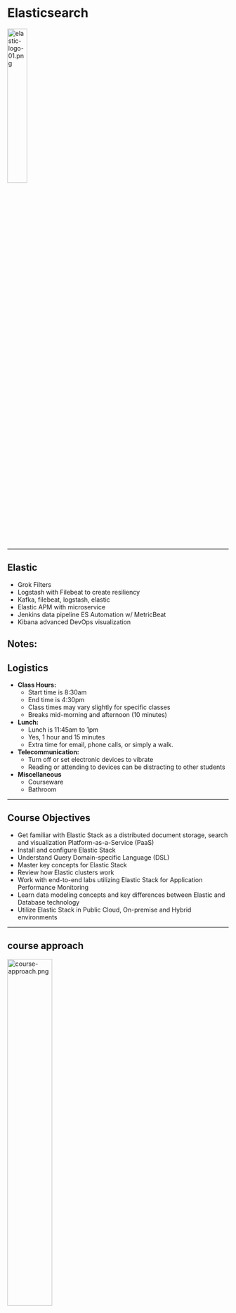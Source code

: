 # Elasticsearch

<img src="../../assets/images/logos/elastic-logo-01.png" alt="elastic-logo-01.png" style="width:30%;"/>

---

## Elastic

* Grok Filters
* Logstash with Filebeat to create resiliency
* Kafka, filebeat, logstash, elastic
* Elastic APM with microservice
* Jenkins data pipeline ES Automation w/ MetricBeat
* Kibana advanced DevOps visualization




Notes:
---

## Logistics

* **Class Hours:**
  - Start time is 8:30am
  - End time is 4:30pm
  - Class times may vary slightly for specific classes
  - Breaks mid-morning and afternoon (10 minutes)
* **Lunch:**
  - Lunch is 11:45am to 1pm
  - Yes, 1 hour and 15  minutes
  - Extra time for email, phone calls, or simply a walk.
* **Telecommunication:**
  - Turn off or set electronic devices to vibrate
  - Reading or attending to devices can be distracting to other students
* **Miscellaneous**
  - Courseware
  - Bathroom

---

## Course Objectives

* Get familiar with Elastic Stack as a distributed document storage, search and visualization Platform-as-a-Service (PaaS)
* Install and configure Elastic Stack
* Understand Query Domain-specific Language (DSL)
* Master key concepts for Elastic Stack
* Review how Elastic clusters work
* Work with end-to-end labs utilizing Elastic Stack for Application Performance Monitoring
* Learn data modeling concepts and key differences between Elastic and Database technology
* Utilize Elastic Stack in Public Cloud, On-premise and Hybrid environments



---

## course approach

<img src="../../assets/images/elastic/course-approach.png" alt="course-approach.png" style="width:45%;"/>



---

## The training dilemma

<img src="../../assets/images/elastic/3rd-party/training-dilemma.png" alt="training-dilemma.png" style="width:60%;"/>

---


## Introductions

* Name
* Title or Job Role if your title doesn’t tell me what you do
* Which statement best describes your Elasticsearch experience?
- I am **currently working** with Elasticsearch on a project/initiative
- I **expect to work** with Elasticsearch on a project/initiative in the future
- I am **here to learn** about Elasticsearch outside of any specific work related project/initiative
* Expectations for course (please be specific, if possible)
* Why are you here?



---

# Elastic Stack Overview

---

## Elastic Stack – Evolution 

<img src="../../assets/images/logos/elastic-search-logo.png" alt="elastic-search-logo.png" style="width:30%;float:right;"/>

* 2010 - Released as Open Source project
* 2012 - Elasticsearch company founded 
* 2015 - Rebranded as Elastic
* Highly scalable
  - Open Source
* Enterprise support available 
* Built for searching and analyzing large datasets 

Notes:

Elasticsearch was released as an open source project in 2010, and gained a lot of popularity because it was easy to use and offered great indexing and powerful searching. 
In 2012 Elasticsearch the company was founded.  In 2015 they changed the name to Elastic, because the company developed and supported many additional products. 

GitHub uses it to let users search the repositories, StackOverflow indexes all of its questions and answers in Elasticsearch, and SoundCloud offers search in the metadata of the songs.


---

## Elastic Stack

* 2009 - Released as Open Source project
* 2015 - Added to Elastic family
* 2015 - Log forwarder released
* Open Source data collection engine
* Real-time pipelining capabilities 
* Collect logs from multiple input sources and send to Elasticsearch


<img src="../../assets/images/logos/elasticseach-02-logo.png" alt="elasticseach-02-logo.png" style="width:35%;"/> &nbsp; &nbsp; &nbsp; &nbsp; &nbsp; <img src="../../assets/images/logos/logstash-logo.png" alt="logstash-logo.png" style="width:23%;"/>


Notes:

Logstash is an open source data collection engine with real-time pipelining capabilities. 
2009 - open source release 
2013 - added to Elastic family. 

Logstash is a tool that can be used to collect, process and forward events and log messages. Collection is accomplished via number of configurable input plugins including raw socket/packet communication, file tailing and several message bus clients.

---

## Elastic Stack

* 2011 - Released as Open Source project
* 2013 - Added to Elastic family
* Browser based analytics & search dashboard for Elasticsearch
* Visualize Elasticsearch data 
* Highly customizable

<img src="../../assets/images/logos/elasticseach-02-logo.png" alt="elasticseach-02-logo.png" style="width:35%;"/> &nbsp; &nbsp; &nbsp; <img src="../../assets/images/logos/logstash-logo.png" alt="logstash-logo.png" style="width:23%;"/>  &nbsp; &nbsp; &nbsp; <img src="../../assets/images/logos/kibana-logo.png" alt="kibana-logo.png" style="width:20%;"/>

---

## Elastic Stack

<img src="../../assets/images/logos/elasticseach-02-logo.png" alt="elasticseach-02-logo.png" style="width:40%;"/>

<br/>

<img src="../../assets/images/logos/logstash-logo.png" alt="logstash-logo.png" style="width:30%;"/>

<br/>

<img src="../../assets/images/logos/kibana-logo.png" alt="kibana-logo.png" style="width:27%;"/>

Notes:

Elasticsearch is a search and analytics engine. Logstash is a server‑side data processing pipeline that ingests data from multiple sources simultaneously, transforms it, and then sends it to a "stash" like Elasticsearch. Kibana lets users visualize data with charts and graphs in Elasticsearch, essentially creating dashboards.


---

## Elastic Stack

* 2015 - Beats tools released
* Open platform for single-purpose data shippers


<img src="../../assets/images/logos/elasticseach-02-logo.png" alt="elasticseach-02-logo.png" style="width:26%;"/> &nbsp; &nbsp; &nbsp;<img src="../../assets/images/logos/logstash-logo.png" alt="logstash-logo.png" style="width:20%;"/> &nbsp; &nbsp; &nbsp; <img src="../../assets/images/logos/kibana-logo.png" alt="kibana-logo.png" style="width:19%"/> &nbsp; &nbsp; &nbsp;<img src="../../assets/images/logos/beats-logo.png" alt="beats-logo.png" style="width:15%;"/>

Notes:

Beats is the platform for single-purpose data shippers. They install as lightweight agents and send data from hundreds or thousands of machines to Logstash or Elasticsearch.
Log files
Metrics
Network data
Uptime monitoring 
etc...

---

## Elastic Stack

* 2016 - X-Pack released
* Renamed in 2018 to Elastic Stack Features
* Tools to enable monitoring, alerting, reporting, machine learning and much more

<img src="../../assets/images/logos/elasticseach-02-logo.png" alt="elasticseach-02-logo.png" style="width: 23%;"/>&nbsp; &nbsp; <img src="../../assets/images/logos/logstash-logo.png" alt="logstash-logo.png" style="width: 17%;"/> &nbsp; &nbsp;<img src="../../assets/images/logos/kibana-logo.png" alt="kibana-logo.png" style="width: 16%;"/>&nbsp; &nbsp; <img src="../../assets/images/logos/beats-logo.png" alt="beats-logo.png" style="width: 12%;"/> &nbsp; &nbsp; <img src="../../assets/images/logos/x-pack-logo.png" alt="x-pack-logo.png" style="width:17%;"/>



Notes:

X-Pack is a pay for service that provides many features 
Monitoring (Marvel)
Alerting (Watcher) trigger notifications on changes or schedule and ship recurring reports
Graph (explore the relationships between data) 
Machine learning  (automatically detect unusual changes in your data)
Reporting 
Security (Shield) i.e. Add a login screen to Kibana

https://www.elastic.co/guide/en/elasticsearch/reference/current/configuring-security.html
https://www.elastic.co/products/x-pack


---

## Elastic Stack


<img src="../../assets/images/logos/elasticseach-02-logo.png" alt="elasticseach-02-logo.png" style="width:25%;"/> &nbsp; &nbsp; &nbsp; &nbsp;<img src="../../assets/images/elastic/3rd-party/elk-stack-01.png" alt="elk-stack-01.png" style="width:20%;"/>


<img src="../../assets/images/logos/logstash-logo.png" alt="logstash-logo.png" style="width:20%;"/> &nbsp; &nbsp; &nbsp; &nbsp; &nbsp;<img src="../../assets/images/elastic/3rd-party/features-01.png" alt="features-01.png" style="width:23%;"/>


<img src="../../assets/images/logos/kibana-logo.png" alt="kibana-logo.png" style="width:20%;"/> &nbsp; &nbsp; &nbsp; &nbsp; &nbsp;<img src="../../assets/images/logos/beats-logo.png" alt="beats-logo.png" style="width:18%;"/>

Notes:

https://www.elastic.co/elasticon/2015/sf/evolution-of-elasticsearch-at-yelp

https://www.elastic.co/elk-stack


---

## Elasticsearch - Hadoop

<img src="../../assets/images/elastic/hadoop-elasticsearch.png" alt="hadoop-elasticsearch.png" style="width:70%;"/>

Notes:

https://www.elastic.co/elasticon/2015/sf/evolution-of-elasticsearch-at-yelp

https://www.elastic.co/elk-stack

---

## ES-Hadoop

<img src="../../assets/images/logos/es-hadoop.png" alt="es-hadoop.png" style="width:20%;float:right;"/>

* ES-Hadoop is a single distributable binary that allows the use of HDFS as a archive repo for Elastic Stack
* Works with open source and distributed versions of Hadoop, e.g. Cloudera & Databricks
* Index data from Hadoop into Elasticsearch for high performance querying and aggregation of Big Data

Notes:

X-Pack is a pay for service that provides many features 
Monitoring (Marvel)
Alerting (Watcher) trigger notifications on changes or schedule and ship recurring reports
Graph (explore the relationships between data) 
Machine learning  (automatically detect unusual changes in your data)
Reporting 
Security (Shield) i.e. Add a login screen to Kibana

https://www.elastic.co/guide/en/elasticsearch/reference/current/configuring-security.html
https://www.elastic.co/products/x-pack


---

## Elastic Stack Application Performance Monitoring


<img src="../../assets/images/elastic/elastic-slack.png" alt="elastic-slack.png" style="width:70%;"/>



---

## Elastic Stack use cases

* **Ecommerce**
  - Utilize Elasticsearch as your storefront search mechanism storing product or service information and enabling features like typeahead 

* **DevOps**
  - Collect log and transactional data to identify patterns or anomalies in the day to day operations of your applications, processes, services and APIs

* **Alerting**
  - Pattern reverse search against queries to identify conditions that meet a certain criteria, e.g. tell me when a flight drops below X$ during a set timeframe

---

## Elastic Stack use cases

* **Internet of Things**
  - Store streams of device data in Elastic Stack and visualize that information for customers, e.g. show all the active snowplows in the city on an interactive map

* **Data Visualization**
  - Store data in Elasticsearch and build custom dashboards in Kibana to show the effects of changes, both expected and unexpected

* **Advanced Analytics**
  - Run analytics against existing data to enable the use of ad-hoc queries for decision support and business intelligence

Notes:

You run an online web store where you allow your customers to search for products that you sell. In this case, you can use Elasticsearch to store your entire product catalog and inventory and provide search and autocomplete suggestions for them.
You want to collect log or transaction data and you want to analyze and mine this data to look for trends, statistics, summarizations, or anomalies. In this case, you can use Logstash (part of the Elasticsearch/Logstash/Kibana stack) to collect, aggregate, and parse your data, and then have Logstash feed this data into Elasticsearch. Once the data is in Elasticsearch, you can run searches and aggregations to mine any information that is of interest to you.
You run a price alerting platform which allows price-savvy customers to specify a rule like "I am interested in buying a specific electronic gadget and I want to be notified if the price of gadget falls below $X from any vendor within the next month". In this case you can scrape vendor prices, push them into Elasticsearch and use its reverse-search (Percolator) capability to match price movements against customer queries and eventually push the alerts out to the customer once matches are found.
You have analytics/business-intelligence needs and want to quickly investigate, analyze, visualize, and ask ad-hoc questions on a lot of data (think millions or billions of records). In this case, you can use Elasticsearch to store your data and then use Kibana (part of the Elasticsearch/Logstash/Kibana stack) to build custom dashboards that can visualize aspects of your data that are important to you. Additionally, you can use the Elasticsearch aggregations functionality to perform complex business intelligence queries against your data.


---

## Elastic for Internet of Things (IoT)

<img src="../../assets/images/elastic/elastic-for-internet.png" alt="elastic-for-internet.png" style="width:80%;"/>


Notes:

You run an online web store where you allow your customers to search for products that you sell. In this case, you can use Elasticsearch to store your entire product catalog and inventory and provide search and autocomplete suggestions for them.
You want to collect log or transaction data and you want to analyze and mine this data to look for trends, statistics, summarizations, or anomalies. In this case, you can use Logstash (part of the Elasticsearch/Logstash/Kibana stack) to collect, aggregate, and parse your data, and then have Logstash feed this data into Elasticsearch. Once the data is in Elasticsearch, you can run searches and aggregations to mine any information that is of interest to you.
You run a price alerting platform which allows price-savvy customers to specify a rule like "I am interested in buying a specific electronic gadget and I want to be notified if the price of gadget falls below $X from any vendor within the next month". In this case you can scrape vendor prices, push them into Elasticsearch and use its reverse-search (Percolator) capability to match price movements against customer queries and eventually push the alerts out to the customer once matches are found.
You have analytics/business-intelligence needs and want to quickly investigate, analyze, visualize, and ask ad-hoc questions on a lot of data (think millions or billions of records). In this case, you can use Elasticsearch to store your data and then use Kibana (part of the Elasticsearch/Logstash/Kibana stack) to build custom dashboards that can visualize aspects of your data that are important to you. Additionally, you can use the Elasticsearch aggregations functionality to perform complex business intelligence queries against your data.


---

## Elastic DevSecOps

<img src="../../assets/images/elastic/elastic-devsecOps.png" alt="elastic-devsecOps.png" style="width:80%;"/>


---

## Elastic Stack Machine Learning

<img src="../../assets/images/elastic/3rd-party/elastic-slack-ML.png" alt="elastic-slack-ML.png" style="width:80%;"/>

Notes:

Complex, fast-moving datasets make it nearly impossible to spot infrastructure problems, intruders, or business issues as they happen using rules or humans looking at dashboards. Elastic machine learning features automatically model the behavior of your Elasticsearch data — trends, periodicity, and more — in real time to identify issues faster, streamline root cause analysis, and reduce false positives.



---

# elasticsearch  basics

---

## logical concepts of elasticsearch


<img src="../../assets/images/elastic/3rd-party/logical-concepts.png" alt="logical-concepts.png" style="width:70%;"/>


* Elasticsearch is moving away from ‘types’. In Elasticsearch 6 only one type is allowed per index.


Notes:

3 main logical concepts behind Elasticsearch: 
Document
Structured data similar to a row in a database, something that you’re searching for
Not just about text, any data can work. 
JSON format (way to encode text, objects etc..) 
Every document has a unique ID (auto assigned, or manually) 
Type: what this document is. 
Encyclopedia articles, log entries from web server etc.. 
Type
Many documents that belong to a certain type. 
schema or mapping between documents
Apache access log log type (timestamp, request URL, return status) 
Encyclopedia article (author, subject, title, text) 
Like a table, that defines the data in the document 
Indices 
Collection of types you can search across
contains a collection of types, which contain collection of documents

Database analogy
index = DB, type = table, document = row 

---

## what is an inverted index

<img src="../../assets/images/elastic/3rd-party/inverted-index.png" alt="inverted-index.png" style="width:70%;"/>

Notes:

Inverted means we are mapping things searching for, to documents searching in. 
Inverted index is the mechanism by which all search engines work. 
Say we have 2 documents, inverted index doesn’t store them directly, it flips on head
each document split up into individual search terms, split up by each word, lowercased to normalize 
maps each search term to documents they occur within. Here we can see “Space” shows up in document1 and document2.

---

## It’s not  quite that simple.

* **TF-IDF** means Term Frequency **Inverse Document Frequency**
* **Term Frequency** is how often a term appears in a **given document**  Document Frequency is how often a term appears in **all documents**  Term Frequency / **Document Frequency** measures the **relevance**
of a term in a document


Notes:

How do I deal with concept of relevance?  
If I search for the word ”the” how do I make sure it returns documents where “the” is relevant?
TF-IDF 
Term Frequency is how often a word appears in a document, “the” “of” “space” etc.. 
Document Frequency: How often a term appears in all documents in index.
 ”Space” doesn’t appear often in index, but “the” does.  
Divide Term Frequency by Document Frequency gives us measure of relevance.
How special is this term to this document? How often does it occur in this doc? How often does it occur in all documents?

---

## Using Indices


<img src="../../assets/images/elastic/3rd-party/using-indices.png" alt="using-indices.png" style="width:80%;"/>


Notes:

How do we use an index in Elasticsearch? 
RESTful API 
Explain what REST is (same thing as when you request a page in browser etc) 
REST uses verbs to define what it’s doing.. GET, POST, PUT.
Elasticsearch uses the same HTTP protocol, which makes it easy to communicate with. 
If you are requesting something from Elasticsearch you do so by just sending a GET request (same as any other web system)

client API’s
Instead of worrying about constructing JSON data correctly, there’s client APIs that make it much easier 
Python, Ruby, Java, etc.. 
analytic tools
Kibana 
Graphical Web-UI
Interact without needing to write any code 
Sometimes a better approach than sifting through JSON output.



---

## Near Real Time (NRT)

* Elasticsearch is a **near real time search** platform
* There is a slight **latency** latency (normally one second) from the time you index a document until the time it becomes searchable


---

# Sandbox Cluster
---

## Elasticsearch Cluster

<img src="../../assets/images/elastic/elasticsearch-cluster.png" alt="elasticsearch-cluster.png" style="width:50%;"/>


Notes:

A node can be configured to join a specific cluster by the cluster name. By default, each node is set up to join a cluster named elasticsearch which means that if you start up a number of nodes on your network and—assuming they can discover each other—they will all automatically form and join a single cluster named elasticsearch.

In a single cluster, you can have as many nodes as you want. Furthermore, if there are no other Elasticsearch nodes currently running on your network, starting a single node will by default form a new single-node cluster named elasticsearch.



---

## Getting Started

* when you start an instance of Elasticsearch, you are starting a node
* If you are running a single instance of Elasticsearch, you have a cluster of one node
* All primary shards reside on the single node
* No replica shards can be allocated, therefore the cluster state remains yellow 
* The cluster is fully functional, but is at risk of data loss in the event of a failure

---

# REST: A Quick Intro.

---

## Anatomy of a HTTP  Request


* METHOD: the “verb” of the request. GET, POST, PUT, or DELETE
* PROTOCOL: what flavor of HTTP (HTTP/1.1)  HOST: what web server you want to talk to  URL: what resource is being requested
* BODY: extra data needed by the server

* HEADERS: user-agent, content-type, etc.



---

## Example: GET request for Google.com

```text
GET /index.html
Protocol: HTTP/1.1
Host: www.google.com  
No body
Headers:
User-Agent: Mozilla/5.0 (Windows; U; Windows NT 6.1; en-US; rv:1.9.1.5) Gecko/20091102 Firefox/3.5.5 (.NET CLR 3.5.30729)  Accept: text/html,application/xhtml+xml,application/xml;q=0.9,*/*;q=0.8
Accept-Language: en-us,en;q=0.5  Accept-Encoding: gzip,deflate
Accept-Charset: ISO-8859-1,utf-8;q=0.7,*;q=0.7  Keep-Alive: 300
Connection: keep-alive
Cookie: PHPSESSID=r2t5uvjq435r4q7ib3vtdjq120  Pragma: no-cache
Cache-Control: no-cache

```

---

## RESTful API’s


* Pragmatic definition: using HTTP requests to communicate with web services

* Examples:

  - GET requests retrieve information (like search results)  PUT requests insert or replace new information  DELETE requests delete information


---

## REST fancy-speak


* **R**epresentational **S**tate **T**ransfer

* Six guiding constraints:
  - client-server architecture
  - statelessness
  - cacheability
  - layered system
  - code on demand (ie, sending Javascript)
  - uniform interface

Notes:


REST stands for Representational State Transfer. (It is sometimes spelled "ReST".) It relies on a stateless, client-server, cacheable communications protocol -- and in virtually all cases, the HTTP protocol is used. REST is an architecture style for designing networked applications.

Representational State Transfer (REST) is an architectural style that defines a set of constraints to be used for creating web services. Web Services that conform to the REST architectural style, or RESTful web services, provide interoperability between computer systems on the Internet.

Roy Fielding articulated ReST in his dissertation at UC Irvine in 2000

---

## Why REST?

* Language and system independent
* Highly scalable 

---

## The Curl Command

* A way to issue HTTP requests from the command line
* From code, you’ll use whatever library you use for HTTP / REST in the same way.

```text
curl –H “Content-Type: application/json” <URL> -d ‘<BODY>’
```

---

## Examples


<img src="../../assets/images/elastic/3rd-party/example-01.png" alt="example-01.png" style="width:70%;"/>



---

## Examples


<img src="../../assets/images/elastic/3rd-party/example-02.png" alt="example-02.png" style="width:50%;"/>




---

## The Httpie Command

* A way to issue HTTP requests from the command line
* Simpler syntax than curl, defaults to ‘pretty’ output.

```text
http <VERB> <URL> -d ‘<BODY>’
```



---

## Examples


<img src="../../assets/images/elastic/3rd-party/example-03.png" alt="example-04.png" style="width:50%;"/>



---

## Examples

<img src="../../assets/images/elastic/3rd-party/example-04.png" alt="example-04.png" style="width:50%;"/>


---

## Experiment: Elastic Stack, Elastic Cloud, and Elastic APM

* Setup an Elastic Stack Cloud Environment
* Experiment in the environment
* Create a Sandbox VM
* Configure a sample Spring Application
* Wire that application to our Elastic Stack APM in AWS 

* Experiment: [Elastic Stack Cloud AppDev Observability](https://jruels.github.io/elastic/labs/01-install/
)


Notes:

https://jruels.github.io/elastic/labs/01-install/


---
# Elastic Stack SQL

---

## Common thoughts on "Elasticsearch + SQL"

<img src="../../assets/images/elastic/elaticsearch-SQL.png" alt="elaticsearch-SQL.png" style="width:40%;float:right;"/>

* RDBMS
* Joins
* BI Tools like Tableau & PowerBI
* SQL 
* What about Query DSL?
* How/Where/Why/When?


---

## What is SQL?

<img src="../../assets/images/elastic/3rd-party/SQL-01.png" alt="SQL-01.png" style="width:80%;"/>

---

## What is the evolution of Elastic Stack SQL?


<img src="../../assets/images/elastic/3rd-party/elastic-slack-sql.png" alt="elastic-slack-sql.png" style="width:80%;"/>


---

## Experiment: Elastic Stack SQL Exploration 

* Open the Kibana Dev Console


<img src="../../assets/images/elastic/3rd-party/kibana-dev.png" alt="kibana-dev.png" style="width:55%;"/>

<img src="../../assets/images/elastic/3rd-party/manage-elastic-slack.png" alt="manage-elastic-slack.png" style="width:50%;"/>


---

## Querying Elastic Kibana Console Interface


<img src="../../assets/images/elastic/3rd-party/elastic-kibana.png" alt="elastic-kibana.png" style="width:70%;"/>


---

## Queries to Explore

```text
# describe the data model for the table (AKA INDEX)
POST /_sql
{
  "query":"DESCRIBE company"
}

#deprecated syntax - old school
POST /_xpack/sql
{
  "query":"select * From company"
}
```

---

## Queries to Explore

```text
#return standard elasticsearch output format
POST /_sql
{
  "query":"select * From company"
}

#return CSV
POST /_sql?format=csv
{
  "query":"select * From company"
}
```

---

## Queries to Explore

```text
#return standard SQL query output format
POST /_sql?format=text/plain
{
  "query":"select * From company"
}

#Shorter syntax with limit
POST /_sql?format=txt
{
  "query":"select * From company limit 1"
}

```



---

## Queries to Explore

```text
# search fewer fields
POST /_sql
{
  "query":"select firstname, lastname from company"
}

# search fewer fields
POST /_sql
{
  "query":"select firstName, lastName from company"
}

```


---

## Queries to Explore


```text
# future
POST /_sql
{
  "query":"select distinct firstName, lastName from company"
}
#Math functions
POST /_sql?format=txt
{
  "query":"select round(8.2 + 12.2) * 2 as answer"
}
```

---

# How Elasticsearch Scales

---

## An Index is Split into Shards


<img src="../../assets/images/elastic/intex-shared.png" alt="intex-shared.png" style="width:60%;"/>


Notes:

Every shard is a self-contained index of Lucene
Once it figured out the document it can map it to a shard and redirect to appropriate node. 

---

## Primary and Replica Shards

* This **index** has two **primary shards** and a **replication factor of 2.**
* Your application should round-robin requests amongst nodes.

<img src="../../assets/images/elastic/primary-replica-shards-00.png" alt="primary-replica-shards-00.png" style="width:70%;"/>

* **Write** requests are routed to the primary shard, then replicated  
* **Read** requests are routed to the primary or any replica


Notes:

Here we have 2 Primary and 4Replica shards. 
Writes will go to Primary shards (masters) and reads will hit any shard (primary or replica) 
This is how many different clustering solutions are setup. 
Elasticsearch figures all this out for you based on the configuration in the /etc/elasticsearch/elasticsearch.yml 



---

## Primary and Replica Shards

<img src="../../assets/images/elastic/primary-replica-shards.png" alt="primary-replica-shards.png" style="width:70%;"/>


Notes:

Here we have 2 Primary and 3 Relica shards. 
Writes will go to Primary shards (masters) and reads will hit any shard (primary or replica) 
This is how many different clustering solutions are setup. 
Elasticsearch figures all this out for you. 



---

## Primary and Replica Shards

<img src="../../assets/images/elastic/primary-replica-shards-01.png" alt="primary-replica-shards-01.png" style="width:70%;"/>


Notes:

Fault tolerant system. Highly redundant 
Have an odd node number of nodes so that you avoid split brain. 

Split-brain is a computer term, based on an analogy with the medical Split-brain syndrome. It indicates data or availability inconsistencies originating from the maintenance of two separate data sets with overlap in scope, either because of servers in a network design, or a failure condition based on servers not communicating and synchronizing their data to each other. This last case is also commonly referred to as a network partition.

Although the term split-brain typically refers to an error state, Split-brain DNS (or Split-horizon DNS) is sometimes used to describe a deliberate situation where internal and external DNS services for a corporate network are not communicating, so that separate DNS name spaces are to be administrated for external computers and for internal ones. This requires a double administration, and if there is domain overlap in the computer names, there is a risk that the same fully qualified domain name (FQDN), may ambiguously occur in both name spaces referring to different computer IP addresses.[1]



---

## The number of primary shards cannot be changed later.

<img src="../../assets/images/elastic/3rd-party/primary-shards-03.png" alt="primary-shards-03.png" style="width:40%;"/>

* Not as bad as it sounds – you can add  **more replica shards** for more read  throughput.
* Worst case you can **re-index** your data.
* The number of shards can be set up front  via a PUT command via **REST** / HTTP



Notes:

Cannot change primary shards later on. Must define it when setting up cluster. 
Most applications require additional read capacity, not write. 
You can also re-index your data and copy it over but it’s not a fun process 
Plan ahead so you have the correct number of primary shards.

By default, each index in Elasticsearch is allocated 5 primary shards and 1 replica which means that if you have at least two nodes in your cluster, your index will have 5 primary shards and another 5 replica shards (1 complete replica) for a total of 10 shards per index. Each Elasticsearch shard is a Lucene index.

This request says we want 3 in one replica,  we end up with 6 though.



---

## Number of Shards Quiz

* How many total shards does the code on the right create?

<img src="../../assets/images/elastic/3rd-party/shards-quiz.png" alt="shards-quiz.png" style="width:60%;"/>

Notes:

How many shards are we creating here? 

Answer: 6, 3 primary and 1 replica of each. 



---

## Primary and Replica Shards


<img src="../../assets/images/elastic/primary-replica-shards-02.png" alt="shards-quiz.png" style="width:80%;"/>


Notes:

We specified we wanted 3 shards and 1 replica but this really means 
3 - Primary shards 
1 replica per primary shard. 


---

# Quiz Time
---

## 1. The schema for  your documents are defined by...

* The index
* The type
* The document itself


---

## 1. The schema for  your documents are defined by...

* The index
* **The type**
* The document itself

---

## 2. What purpose do inverted indices serve?

* They allow you to search phrases in reverse order
* They quickly map search terms to documents
* They load balance search requests across your cluster



---

## 2. What purpose do  inverted indices serve?

* They allow you to search phrases in reverse order
* **They quickly map search terms to documents**
* They load balance search requests across your cluster

---

## 3. 

* 8
* 15
* 20

* **An index configured for 5 primary  shards and 3 replicas would have  how many shards in total?**

---


## 3. 

* 8
* 15
* **20**

* **An index configured for 5 primary  shards and 3 replicas would have  how many shards in total?**


Notes:
Remember that if we have 3 replicas for each primary that would be a total of 4 shards for each primary.  5 * 4

---

## 4. 

* True
* False

* **Elasticsearch is built only for full-text search of documents.**

---

## 4. 

* True
* **False**

* **Elasticsearch is built only for full-text search of documents.**




Notes:

In text retrieval, full text search refers to techniques for searching a single computer-stored document or a collection in a full text database. Full-text search is distinguished from searches based on metadata or on parts of the original texts represented in databases (such as titles, abstracts, selected sections, or bibliographical references).


---

## Lab01: Elastic Stack sandbox setup 

* Setup an Elastic Stack sandbox environment

* Walk through the environment 

* https://github.com/GeorgeNiece/elastic-stack


Notes:
https://jruels.github.io/elastic/labs/01-install/

---

# Self-healing

---

## Self-healing and Elastic Stack

* The key with self-healing is awareness
* Companies have created toolsets and configurations for this, e.g. LogIt.io
* APIs exist to check shards, indices, clusters, nodes
* Baselines are required to be able to correctly “heal” a given issue

* Identify
* Compare
* Act - Don’t overreact
* Document
* Train

---

## Where is the Problem?

<img src="../../assets/images/elastic/3rd-party/where-problem.png" alt="where-problem.png" style="width:60%;"/>




---

# Examining Movielens

---

## Movielens

* **Movielens** is a free dataset of movie ratings gathered from movielens.org. It contains user ratings, movie metadata, and user metadata. Let’s download and examine  the data files from movielens.org

<img src="../../assets/images/elastic/3rd-party/movielens.png" alt="movielens.png" style="width:60%;"/>

Notes:

Elasticsearch is all about interacting with a lot of data
So far we added Shakespeare’s works but that’s not enough to see the true power of Elasticsearch. 
Let’s add this sample movie data to it as well. 



---

## Lab02: download MovieLens data


* Visit GroupLens website
* Download small data set 
* Look through sample data files
* https://github.com/GeorgeNiece/elastic-stack


---
# Creating Mappings
---

## What is a Mapping?

* A mapping is a **schema definition.**
* Elasticsearch has reasonable defaults, but sometimes you need to customize them.

<img src="../../assets/images/elastic/3rd-party/mapping.png" alt="mapping.png" style="width:60%;"/>

* NOTE : Content-Type is now required in Elasticsearch 6.x+

Notes:
Mapping is a schema definition which tells Elasticsearch how to index your data.  
Most of the time it can figure out the correct type of mapping for your data (strings, floating point numbers, integers etc..) 
Sometimes we have to give it a hint.  We want the “release date” to specifically be a date field. 
Movie data type: year = type date, not just string
Preferred to explicitly tell Elasticsearch since that reduces instances of the implied mapping identifying a more generic or incorrect type.

---

## Elasticsearch 5 Syntax

* In Elasticsearch 5 it was possible to send a REST request without the Content-Type. Elasticsearch would then “sniff” the content and set the type based on that. 

<img src="../../assets/images/elastic/3rd-party/syntax.png" alt="syntax.png" style="width:60%;"/>


Notes:

Mapping is a schema definition which tells Elasticsearch how to index your data.  
Most of the time it can figure out the correct type of mapping for your data (strings, floating point numbers, integers etc..) Some types such as timestamp and decimal, may not be correctly inferred
Sometimes we have to give it a hint.  We want the “release date” to specifically be a date field. 

This ability to enforce strict content-type checking has existed since Elasticsearch 5.3 via the http.content_type.required configuration setting. In 5.x it is optional, and defaults to false, in Elasticsearch 6.0, that setting defaults to true, and there is no way to disable it.

https://dzone.com/articles/elastic-stack-6-what-you-need-to-know
https://aws.amazon.com/about-aws/whats-new/2017/12/elasticsearch-6-0-now-available-on-amazon-elasticsearch-service/
https://www.elastic.co/guide/en/elasticsearch/reference/6.0/breaking-changes-6.0.html
https://www.elastic.co/guide/en/elasticsearch/reference/6.0/removal-of-types.html


---

## Elasticsearch Syntax


* There are two reasons this changed. 
* Clarity
  - Sending plain text content to API that doesn’t support it returns.
* `Content-Type header [text/plain] is not supported`

* In Elasticsearch 5 if you sent plain text that started with a curly brace and the letter “a” it would assume it was JSON, but when it tried to parse that, it would fail and the error message would look more like: 

* `Unexpected character ('a' (code 97)): was expecting double-quote to start field name`

Notes:

Elasticsearch 5 did some magic to try and figure out what type of content you were sending. 
This led to bad error messages.
Plain text sent.. ES5 sees it has curly braces and assumes it’s JSON but it isn’t so get syntax error back.

As Elasticsearch has evolved the development team made a conscious decision to favor reliability and predictability over leniency. 


---

## Elasticsearch Syntax

* There are two reasons this changed. 
* Security

<img src="../../assets/images/elastic/3rd-party/syntax-02.png" alt="syntax-02.png" style="width:60%;float:right;"/>

* JSON sent as text/plain
* Cross Origin Resource Sharing


Notes:

Security: 
Simple HTML page that posts a document to Elasticsearch without authenticating. 
Sending JSON as Plain Text

Strict checking of content-type is also useful as a layer of protection against Cross Site Request Forgery attacks.
If you run an out-of-the-box install of Elasticsearch 5 on your local computer, and then open up the page noted in the slide, in your web browser, it will add a new document in your Elasticsearch cluster that stores your browser’s User Agent and the time that you loaded the page. That’s not so scary, but with minimal changes we could make that same page overwrite or delete existing documents.


---

## Common Mappings

<img src="../../assets/images/elastic/3rd-party/common-mapping.png" alt="common-mapping.png" style="width:80%;"/>


Notes:


Different field types
Text does NOT equal keyword.  Text is indexed and returns partial matches, keyword is only the full keyword.
Is a field indexed? true or false? 
Fields that are indexed for full text search, specify how it is broken up. 
broken up by whitespace, etc.. 


---

## More about Analyzers


* **Character Filters**
  - remove HTML encoding, convert & to and

* **Tokenizer**
  - split strings on whitespace / punctuation / non-letters

* **Token filter**
  - lowercasing, stemming, synonyms, stopwords

Notes:

Character filters: If apply same analyzer to search query and data that is indexed it will return better results. 
Example: Search for data using ampersand, or ‘and’ and get same results. 
tokenizer: Splits strings up certain ways, language specific tokenizing etc.. 
token filter: case insensitive (lowercase everything), stemming (box, boxed, boxing can all match).
stopwords (and, a, the) stops these words from being indexed. (stopwords can have side effects)


---

## Choices for Analyzers

* **Standard**
  - splits on word boundaries, removes punctuation,  lowercases. good choice if language is unknown

* **Simple**
  - splits on anything that isn’t a letter, and lowercases

* **Whitespace**
  - splits on whitespace but doesn’t lowercase

* **Language (i.e. english)**
  - accounts for language-specific stopwords and  stemming

Notes:

Standard: default
if you don’t know language it’s good to stick with. (supports foreign language)
Simple
Splits on anything that isn’t a letter and it lowercases everything. 
Whitespace
Splits on whitespace, punctuation is preserved.
Language specific (specify in English, or any other language) 


---

## Lab03: Create Year Mapping

* Log into VM 
* Use curl to create mapping for year field.
* Confirm it was created successfully

---

# Hacking Curl

---

## Make Life Easier


* From your home directory:

* Two ways

* Alias 
`alias curl="/usr/bin/curl -H 'Content-type: application/json' "`

* **Or wrap the command** 

```text
mkdir bin  cd bin
vi curl (Hit I for insert mode)

#!/bin/bash
/usr/bin/curl –H "Content-Type: application/json" "$@"

Esc – wq! – enter

chmod a+x curl
```

Notes:

As I mentioned in Elasticsearch 6 they started requiring Content-Type every single type you connect to the API. This can become tedious 

There are a couple ways to get around this. 
Install httpie and use it 
Create a shell script that automatically passes JSON Content-Type to curl. 




---

## Make Life Easier

* Delete an index
* **curl -XDELETE 127.0.0.1:9200/movies** 

Notes:

As I mentioned in Elasticsearch 6 they started requiring Content-Type every single type you connect to the API. This can become tedious 

There are a couple ways to get around this. 
Install httpie and use it 
Create a shell script that automatically passes JSON Content-Type to curl. 


---

## Remember

<img src="../../assets/images/elastic/3rd-party/remeber-01.png" alt="remeber-01.png" style="width:40%;float:right;"/>

* Without this hack, you need to add

* `-H "Content-Type: application/json"`

* to every curl command!

* The rest of the course assumes you have  this in place.

Notes:

Don’t do this in production, it is a hack that is only applicable to this course. 


---

# Import **one document**

---

## Insert

<img src="../../assets/images/elastic/3rd-party/insert.png" alt="insert.png" style="width:70%;"/>


Notes:

Now that we have our mapping created let’s go ahead and insert a movie

---

## 

<img src="../../assets/images/elastic/3rd-party/interstellar.png" alt="interstellar.png" style="width:60%;"/>

Notes:

Now that we have our mapping created let’s go ahead and insert a movie

---

# Import Many Documents
---

## Ison Bulk Import

* **`curl -XPUT	127.0.0.1:9200/_bulk –d ‘`**

```text
{ "create" : { "_index" : "movies", "_type" : "movie", "_id" : "135569" } }
{ "id": "135569", "title" : "Star Trek Beyond", "year":2016 , "genre":["Action", "Adventure", "Sci-Fi"] }
{ "create" : { "_index" : "movies", "_type" : "movie", "_id" : "122886" } }
{ "id": "122886", "title" : "Star Wars: Episode VII - The Force Awakens", "year":2015 , "genre":["Action", "Adventure", "Fantasy", "Sci-Fi", "IMAX"] }
{ "create" : { "_index" : "movies", "_type" : "movie", "_id" : "109487" } }
{ "id": "109487", "title" : "Interstellar", "year":2014 , "genre":["Sci-Fi", "IMAX"] }
{ "create" : { "_index" : "movies", "_type" : "movie", "_id" : "58559" } }
{ "id": "58559", "title" : "Dark Knight, The", "year":2008 , "genre":["Action", "Crime", "Drama", "IMAX"] }
{ "create" : { "_index" : "movies", "_type" : "movie", "_id" : "1924" } }
{ "id": "1924", "title" : "Plan 9 from Outer Space", "year":1959 , "genre":["Horror", "Sci-Fi"] } ‘
```

Notes:

This is an example of importing multiple documents at once. 
The format is kinda funny because if you remember every document gets hashed to a specific shard. 
Elasticsearch goes through this one document at a time, sends it off to whatever shard is storing data related to this type. 

---

## lab04: import documents

* Log into VM 
* Index a document in Elasticsearch
* Index a collection of documents in Elasticsearch

---

# Updating Documents

Notes:

We’ve covered indexing new documents using JSON format in REST API. 
We tried to insert Interstellar twice and it gave us an error. 
Elasticsearch documents are immutable, they can not be changed after creation. 


---

## versions


* Every document has a _version field Elasticsearch documents are immutable. When you update an existing document:
  - a new document is created with an incremented _version
the old document is marked for deletion

Notes:

So while you can't change the original document, you can update it and Elasticsearch will create a new version.
New version created with incremented version number, old version is marked for deletion, and Elasticsearch deletes it in the future.


---

## Partial Update API 

* Lab: 
  - Look at document for Interstellar
  - Run curl command to output Interstellar document data

<img src="../../assets/images/elastic/3rd-party/partial-update-api-01.png" alt="partial-update-api-01.png" style="width:45%;"/>

<br/>

<img src="../../assets/images/elastic/3rd-party/partial-update-api-02.png" alt="partial-update-api-02.png" style="width:40%;"/>


Notes:

Point out the _version and other fields. 

To update we need to run a POST command 



---

## Partial Update apAPIi

<img src="../../assets/images/elastic/3rd-party/partial-update-api-03.png" alt="partial-update-api-03.png" style="width:60%;"/>

* Send data to REST API using `POST` verb Update title for movie with id 109487 
* New version of document created
* Old version deleted (eventually)

Notes:

When a POST command is run to update the document some fun stuff happens. 


---

## Lab05: updates on documents

* Log into VM 
* Index a document in Elasticsearch
* Index a collection of documents in Elasticsearch


---

# Deleting Documents

---

## It couldn’t be easier.

* Just use the DELETE method:

* `curl -XDELETE 127.0.0.1:9200/movies/movie/12345`

Notes:

Just like with PUT, GET and POST, REST has a verb for DELETE and it does exactly what you might think.. deletes things. 

This command will delete movie with id 58559

---

## Lab: delete document

* **Now let's delete the Dark Knight**

* First: Find out movie ID

 <img src="../../assets/images/elastic/3rd-party/lab-01.png" alt="lab-01.png" style="width:60%;"/>

* Second: Delete it!
 
 <img src="../../assets/images/elastic/3rd-party/lab-02.png" alt="lab-02.png" style="width:60%;"/>

* Third: Confirm it was deleted

 <img src="../../assets/images/elastic/3rd-party/lab-03.png" alt="lab-03.png" style="width:60%;"/>

Notes:

Now let's do a class lab where we find out the ID of the "Dark Knight" and then delete it. 

After deleting it let's confirm it is gone by running our search query again. 

---

## Exercise

* **Insert, Update,** and then **delete** a movie  of your choice into the movies index!

Notes:

Create a fictitious movie about whatever you want
Dog
Friends
Family
Vacation.. whatever 
Then search to confirm it was created 
After that update it, any of the fields (title, year, genre) 
Finally delete it, search to confirm it was deleted. 

---

# Dealing with Concurrency

Notes:

Distributed systems can mess up concurrency. what happens when two clients are trying to do the same thing at same time? 
Who wins? 

---

## The Problem

<img src="../../assets/images/elastic/the-problem-01.png" alt="the-problem-01.png" style="width:60%;"/>


Notes:

Two different clients both running distributed web sites 
Check page count at same time and see 10
Both check page count through Elasticsearch 
Both send update of view count 11 to Elasticsearch at same time….  this is wrong, should be 12 for 2nd client.
]If there's a lot of people hitting your Elasticsearch at the same time this kind of issue can happen. 

Also known as eventually consistency. 


---

## Optimistic Concurrency Control

<img src="../../assets/images/elastic/optimistic-concurrency-control.png" alt="optimistic-concurrency-control.png" style="width:60%;"/>


Notes:

optimistic concurrency control uses the version field to avoid this situation. 
So we have 2 clients that are viewing the page count at the same time, they both see 10, _version: 9
When they POST a new page count value, it specifies it's for version 9, so one of the clients updates it to 11
2nd client tries to update it explicitly for version 9, but Elasticsearch says "Nope, I'm on version 10 now"
Client then starts over, pulls current page count, version 10, POSTS 12. 
Retry on conflicts (automatically retry if it fails) 

---

## Lab 6

* Lab6: Versions & Conflict Resolution

---
# Controlling **full-text search**

---

## Using Analyzers

* **sometimes text fields should be exact-match**
  - use keyword mapping type to suppress analyzing (exact match only)
  - Use text type to allow analyzing

* **search on analyzed fields will return anything  remotely relevant**
  - depending on the analyzer, results will be  case-insensitive, stemmed, stopwords  removed, synonyms applied, etc.
  - searches with multiple terms need not
match them all

Notes:

New in Elasticsearch 6 you need to make a decision when a field contains text. 
Define as 2 types
searched as exact text
returns partial match. (analyzers) 


---

## Changing Mappings

<img src="../../assets/images/elastic/3rd-party/changing-mapping-01.png" alt="changing-mapping-01.png" style="width:40%;float:right;"/>

* Can not change mapping on existing index
* Have to delete index and start over 

* New mapping of "keyword" for "genre"

<img src="../../assets/images/elastic/3rd-party/changing-mapping-02.png" alt="changing-mapping-02.png" style="width:50%;float:right;"/>

* New analyzer of "english" for "title"

Notes:

Now that we changed the type to "keyword" for genre we will NOT get partial matches. 


---

# Data Modeling

Notes:

In distributed systems the advice is to 'de-normalize' your data. 
Cassandra 
MongoDB 
etc.. 

Why is this? 
Elasticsearch gives you options.. either way works. 


---

## Strategies for Relational Data

<img src="../../assets/images/elastic/strategies-for-relational-data.png" alt="strategies-for-relational-data.png" style="width:70%;"/>


Notes:

Traditional normalized data..
Ratings data only had userID, movieID rating & timestamp. 
Look up rating -> find movieID, but doesn't include Title. 
2 requests per look-up, this is because we don't want to duplicate all titles for each rating. 
Very easy to update or change data (will movie titles change frequently?) 
Clusters (don't worry about storage, it's cheap) 
Additional latency for 2 queries can be a problem. 


---

## Strategies for Relational Data

<img src="../../assets/images/elastic/strategies-for-relational-data-01.png" alt="strategies-for-relational-data-01.png" style="width:40%;"/>



Notes:

Here I have Title in every single rating
takes up disk space but who cares
Single query pulls down all info we want. 
Changing title would suck, have to look through all rating and update it. 
Only need to change title if there is a typo or mistake. 
Much faster (single query) 



---

## Strategies for **Relational Data**

<img src="../../assets/images/elastic/strategies-for-relational-data-03.png" alt="strategies-for-relational-data-03.png" style="width:60%;"/>


Notes:
How do we do relationships in Elasticsearch? 
Model relationship between Star Wars Franchise and movies that are part of it. 
Parent/Child relationship



---

## Strategies for Relational Data

<img src="../../assets/images/elastic/3rd-party/strategies-for-relational-data-04.png" alt="strategies-for-relational-data-04.png" style="width:60%;"/>

Notes:

Create a new index called "series" and add a new mapping for relationships. 



---

## Strategies for **Relational Data**

* ES6: Parents/Children all in same shard
* Forcing everything to be indexed to shard 1. 
* Use relationships minimally.

<img src="../../assets/images/elastic/3rd-party/strategies-for-relational-data-05.png" alt="strategies-for-relational-data-05.png" style="width:80%;"/>

* Parent created: Franchise
* Fields for child created 

Notes:

Routing forces Elasticsearch to store the documents in the same shard.
First line creates the parent relation. 
Each child "film_to_franchise" field is set to 1, which is the ID of the parent. 
You'll see the field is "film" and it's parent is '1', which we defined originally.. 

---

## Lab: Analyzers & Relational data

* Lab 7:  Create new index mapping
* Lab 8: Create index for relational data

---

# Query-line Search

Notes:

Shortcut for playing around with Elasticsearch. 
Query-lite 


---

## “Query Lite”


* Proper JSON query 

<img src="../../assets/images/elastic/3rd-party/query-lite-01.png" alt="query-lite-01.png" style="width:60%;"/>


* Proper JSON query 

<img src="../../assets/images/elastic/3rd-party/query-lite-02.png" alt="query-lite-02.png" style="width:60%;"/>

<img src="../../assets/images/elastic/3rd-party/query-lite-03.png" alt="query-lite-03.png" style="width:60%;"/>
Notes:

Sometimes it's easier to query the API by adding options to the URL directly. 

GET request Search 'movie' index, 'movie' type, q= <query> in this case it's title with term 'star'
Can be more complex also.. q=Year greater than 2010 and title 'Trek'
If you understand query lite syntax there's not a lot you can do with it. 


---

## It’s not Always Simpler.


* Spaces etc. need to be URL encoded.

<img src="../../assets/images/elastic/3rd-party/spaces-01.png" alt="spaces-01.png" style="width:70%;"/>


Notes:

It looks much easier to use the top query instead of writing a JSON block, but there's actually a lot more to it.
Sometimes it makes sense to use query lite, but most the time JSON block is much cleaner. 
Makes it much more difficult to read and understand what's going on. 


---

## And it Can be Dangerous.

* **Cryptic** and tough to debug
* Can be a **security issue** if exposed to end users
* **Fragile** – one wrong character and you’re hosed.
* **But it’s handy for quick experimenting.**

Notes:

Don't use it in production! 
Tough to read, and debug: powerful but challenging 
Security issue if end users are inputting data to server, possibly bringing down your cluster. 
Fragile, mess up a character and things happen that you aren't expecting. 


---

## Learn More.

<img src="../../assets/images/elastic/3rd-party/parameters-01.png" alt="parameters-01.png" style="width:40%;float:right;"/>

* This is formally called “URI  Search”. Search for that on the Elasticsearch  documentation.

* It’s really quite powerful, but again is only appropriate for quick “curl tests”.


---

# Request Body Search


---

## Request Body Search

* How you’re supposed to do  it

* Query DSL is in the request body as JSON
(yes, a GET request can have a body!)

<img src="../../assets/images/elastic/3rd-party/request-body-search.png" alt="request-body-search.png" style="width:60%;"/>

Notes:

Same search we did in last section, but this time we're going to use the proper JSON 
Takes a little bit to get used to JSON syntax but much easier to read.


---

## Queries and Filters

* **Filters** ask a yes/no question of your data  **queries** return data in terms of relevance

* use filters when you can – they are faster and cacheable.


Notes:

Filters and queries are different! 

queries: When search for term "Trek" you would use query, because you want results in terms of relevance. 

filters: when all you need is a yes or not,   much faster, cacheable results. 

---

## Example: Boolean Query with a Filter


<img src="../../assets/images/elastic/3rd-party/boolean-01.png" alt="boolean-01.png" style="width:70%;"/>

Notes:

using the same search as last time to find movies 
bool = combines things together.
year greater than 2010, and has trek in the title.

in our last search we used '&' to search for newer than 2010 and title trek 
must does that.  
---

## Some Types of Filters

```text
term: filter by exact values
{“term”: {“year”: 2014}}

terms: match if any exact values in a list match
{“terms”: {“genre”: [“Sci-Fi”, “Adventure”] } }

range: Find numbers or dates in a given range (gt, gte, lt, lte)
{“range”: {“year”: {“gte”: 2010}}}

exists: Find documents where a field exists
{“exists”: {“field”: “tags”}}

missing: Find documents where a field is missing
{“missing”: {“field”: “tags”}}

bool: Combine filters with Boolean logic (must, must_not, should)
```

---

## Some Types of Queries

```text
match_all: returns all documents and is the default. Normally used with a filter.
{“match_all”: {}}

match: searches analyzed results, such as full text search.
{“match”: {“title”: “star”}}

multi_match: run the same query on multiple fields.
{“multi_match”: {“query”: “star”, “fields”: [“title”, “synopsis” ] } }

bool: Works like a bool filter, but results are scored by relevance.

```

Notes:

query bool: instead of filtering results that don't match it will score results by relevance 


---

## Boosting Results

* When searching across multiple fields, we may want to boost the scores in a certain field. In the example below, we boost scores from the summary field by a factor of 3 in order to increase the importance of the summary field.

```text
POST /shakespeare/_search
{
    "query": {
        "multi_match" : {
            "query" : “lear",
            "fields": ["title", "summary^3"]
        }
    },
    "_source": ["title", "summary", "publish_date"]
}

```

Notes:

query bool: instead of filtering results that don't match it will score results by relevance 



---

## Syntax Reminder

* queries are wrapped in a “query”: { } block,  filters are wrapped in a “filter”: { } block.

* you can combine filters inside queries, or queries inside filters too.

<img src="../../assets/images/elastic/3rd-party/suntex-reminder.png" alt="suntex-reminder.png" style="width:60%;"/>


Notes:

We're going to have a boolean within our query, with a must clause and term query where title must be trek
Also passing range filter where we test to make sure year is greater than or equal to 2010.


---

# Phrase Search
---

## Phrase Matching

* Must find all terms, in the right order.

<img src="../../assets/images/elastic/3rd-party/phrase-matching.png" alt="phrase-matching.png" style="width:60%;"/>


Notes:

This example does a phrase match against title "star wars"
In inverted index it doesn't just store that a given search term occurs inside a document, it stores the order they occur in.
That allows for phrase searches and not just single words or partial word searches. 


---

## Slop

* Order matters, but you’re OK with some words being in between the terms:

<img src="../../assets/images/elastic/3rd-party/slop.png" alt="slop.png" style="width:60%;"/>


* The **slop** represents how far you’re willing to let a term move to satisfy a
phrase (in either direction!)

* Another example: “quick brown fox” would match “quick fox” with a slop of 1.

Notes:

If you want a little more flexibility and have different words within phrase. 
Slop defines how far you want it to move in any direction. 
Star beyond with slop=1 would match Start Trek beyond, or Star Wars beyond. 
It allows reversal also, so you can match "beyond star, or beyond trek"


---

## Proximity Queries

* Remember this is a query – results are sorted by relevance.

* Just use a really high slop if you want to get any documents that contain the words in your phrase, but want documents that have the words closer together scored higher.

<img src="../../assets/images/elastic/3rd-party/proximity-queries.png" alt="proximity-queries.png" style="width:60%;"/>


Notes:

Higher relevance if terms are closer together. 
Star and beyond appear close together, returns all of them, but assigned higher relevance if the terms are closer together. 


---

## Lab: Phrase & Slop

* Lab 9: URI, JSON, Phrase and Slop searches

---

## Exercise

* Search for “Star Wars” movies  released after 1980, using both a **URI search** and **a request body search.**

---

# Pagination

Notes:

Building a big website, with lots of results and you want to return them 1 page at a time
Amazon
Google
Reddit
more! 

---

## Specify “From” and  “Size”


<img src="../../assets/images/elastic/3rd-party/from-size.png" alt="from-size.png" style="width:60%;"/>

Notes:

From starts from 0, size of 3 means just display 3 results. 
Paginate to page 2, query would have "from =3", size = 3" 
Page 3 = "from = 6, size of 3 



---

## Pagination Syntax

* URI Search 

<img src="../../assets/images/elastic/3rd-party/pagination-syntax-01.png" alt="pagination-syntax-01.png" style="width:60%;"/>


* JSON body

<img src="../../assets/images/elastic/3rd-party/pagination-syntax-02.png" alt="pagination-syntax-02.png" style="width:60%;"/>

---

## Beware

* Deep pagination can **kill performance.**

* Every result must be **retrieved, collected, and sorted.**

* Enforce an **upper bound** on how many results you’ll return to users.


Notes:

10373 - 10383 does not only collect 10 results. It has to figure out everything before it can do that. 
Enforce an upper bound (so no one overloads your system) 
---
# Sorting

Notes:

Sorting by alphabetical or numerical, is something that we want to do sometimes. 

---

## Sorting your results is  usually quite simple.

<img src="../../assets/images/elastic/3rd-party/sorting-quite.png" alt="sorting-quite.png" style="width:80%;"/>

Notes:

This command sorts the movies by release date.


---

## Unless you’re dealing with strings.

* A **text** field that is **analyzed** for full-text search can’t be used to sort document
* This is because it exists in the inverted index as individual terms, not as the entire string.

Notes:

Text field provides partial matching, fuzzy queries etc, can't be used for sorting documents.
Full text stores everything so we can do partial matching so it can't sort by it. 


---

## Unanalyzed copy using the keyword type.

* To sort analyzed field you must make a copy using keyword type and sort by that.

<img src="../../assets/images/elastic/3rd-party/uanalyzed-copy.png" alt="uanalyzed-copy.png" style="width:50%;"/>


Notes:

To sort an analyzed field make an unanalyzed copy so you can sort that using Keyword type.
Create a subfield that is not analyzed, so you would have 2 copies. 
Title field = analyzed text, and a field called raw which is keyword, not analyzed 
There are many reasons you would want an unanalyzed field and sorting is just one of them.

---

## Raw keyword field

* Now you can sort on the unanalyzed raw field. 

<img src="../../assets/images/elastic/3rd-party/raw-keyword.png" alt="raw-keyword.png" style="width:60%;"/>


* Sadly, you cannot change the mapping on an existing index.

* You’d have to delete it, set up a new mapping, and re-index it.

* Like the number of shards, this is something you should think
about before importing data into your index.

Notes:

To apply this we would have to delete our index and re-create it with raw mapping. 
Plan for this before importing data. 

---

# More with Filters

Notes:

Let's take a look at more complex filter queries. 

---

## Complex Filtered Query

* Science fiction movies without term "trek" in the title, released between the years of 2010 and 2015

<img src="../../assets/images/elastic/3rd-party/complex-filtered.png" alt="complex-filtered.png" style="width:60%;"/>

---

## Exercise

* Search for science fiction movies  before 1960, sorted by title.

Notes:

boolean query searching for sci-fi genre, filter for movies before 1960, and sorting by title. 
Remember the trick for sorting non-analyzed data. 


---
# Fuzziness

Notes:
Fuzziness is a way to deal with typo's and misspellings 

---
## Fuzzy matches

* A way to account for typos and misspellings

* The **levenshtein distance** accounts for:

  - **Substitutions** of characters (interstellar -> intersteller)
  - **Insertions** of characters (interstellar -> insterstellar)
  - **Deletion** of characters (interstellar -> interstelar)

* All of the above have an edit distance of 1.


Notes:

Most search engines can deal with typo's misspellings etc.. .

levenshtein edit distance - Quantifies common typos and misspellings
3 different classes: substitutions, insertions and deletions. 
If we had an edit distance of 1, means 1 extra character is added, changed, or removed.  

---

## The Fuzziness Parameter

* Example of Interstellar being misspelled by 2 characters. 
  - fuzziness = 2, so we can tolerate 2 errrors.

<img src="../../assets/images/elastic/3rd-party/fuzziness-parameter.png" alt="fuzziness-parameter.png" style="width:60%;"/>

Notes:

In this example we are specifying fuzziness = 2, which means we will tolerate 2 typos. 

---

## AUTO fuzziness

* Fuzziness: AUTO

  - **0** for **1-2** character strings
  - **1** for **3-5** character strings
  - **2** for **anything else**

Notes:

There's also an auto fuzziness option which works for most things. 
1-2 characters you don't want to tolerate any misspellings because you won't be able to figure out original word. 
3-5 characters we will tolerate 1 wrong 
and 2 for anything above that. 



---

# Partial Matching
---

## Prefix Queries on Strings

* If we remapped **year** field to be a string, we could do a simple query as below. 

<img src="../../assets/images/elastic/3rd-party/prefix-queries.png" alt="prefix-queries.png" style="width:60%;"/>

Notes:

For the above query to work we would need to remap the year field to a string type. 

201 would match 2011, 2012, 2013 etc.. 

---

## Wildcard Queries

<img src="../../assets/images/elastic/3rd-party/widcard-queries.png" alt="widcard-queries.png" style="width:60%;"/>


Notes:

wildcard query of year "1*" would return hits for anything beginning with 1. 

Could also do something like 
"year": "19*3“ or “year”:”19?3”

---

## Regexp Queries

```text
curl -H 'Content-Type: application/json' -XGET '10.0.2.15:9200/shakespeare/_search?pretty' -d '
{
"query" : {
"regexp" : {
"play_name" : "H[a-z]*t"
}
},
    "_source": ["play_name"]
}
'
```


